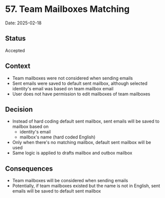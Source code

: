 # 57. Team Mailboxes Matching

Date: 2025-02-18

## Status

Accepted

## Context

- Team mailboxes were not considered when sending emails
- Sent emails were saved to default sent mailbox, although selected identity's email was based on team mailbox email
- User does not have permission to edit mailboxes of team mailboxes

## Decision

- Instead of hard coding default sent mailbox, sent emails will be saved to mailbox based on
  - identity's email
  - mailbox's name (hard coded English)
- Only when there's no matching mailbox, default sent mailbox will be used
- Same logic is applied to drafts mailbox and outbox mailbox

## Consequences

- Team mailboxes will be considered when sending emails
- Potentially, if team mailboxes existed but the name is not in English, sent emails will be saved to default sent mailbox
